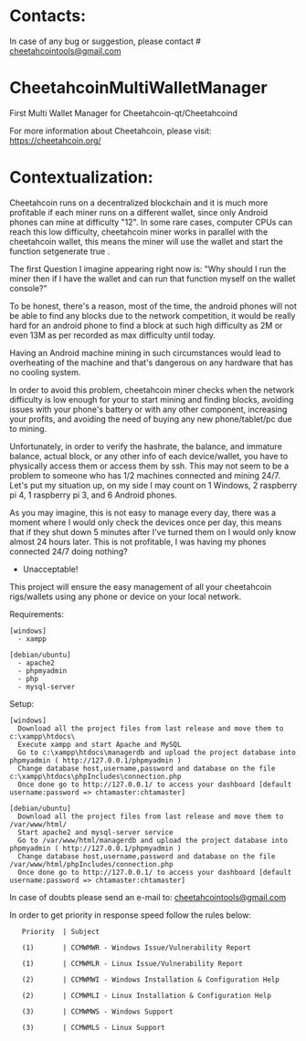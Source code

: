 # Contacts:
In case of any bug or suggestion, please contact # cheetahcointools@gmail.com

# CheetahcoinMultiWalletManager
First Multi Wallet Manager for Cheetahcoin-qt/Cheetahcoind

For more information about Cheetahcoin, please visit: https://cheetahcoin.org/

# Contextualization: 
Cheetahcoin runs on a decentralized blockchain and it is much more profitable if each miner runs on a different wallet, since only Android phones can mine at difficulty "12". 
In some rare cases, computer CPUs can reach this low difficulty, cheetahcoin miner works in parallel with the cheetahcoin wallet, this means the miner will use the wallet and start the function setgenerate true <threads>.

The first Question I imagine appearing right now is:
"Why should I run the miner then if I have the wallet and can run that function myself on the wallet console?"

To be honest, there's a reason, most of the time, the android phones will not be able to find any blocks due to the network competition, it would be really hard for an android phone to find a block at such high difficulty as 2M or even 13M as per recorded as max difficulty until today. 

Having an Android machine mining in such circumstances would lead to overheating of the machine and that's dangerous on any hardware that has no cooling system.

In order to avoid this problem, cheetahcoin miner checks when the network difficulty is low enough for your to start mining and finding blocks, avoiding issues with your phone's battery or with any other component, increasing your profits, and avoiding the need of buying any new phone/tablet/pc due to mining.

Unfortunately, in order to verify the hashrate, the balance, and immature balance, actual block, or any other info of each device/wallet, you have to physically access them or access them by ssh. This may not seem to be a problem to someone who has 1/2 machines connected and mining 24/7. 
Let's put my situation up, on my side I may count on 1 Windows, 2 raspberry pi 4, 1 raspberry pi 3, and 6 Android phones. 

As you may imagine, this is not easy to manage every day, there was a moment where I would only check the devices once per day, this means that if they shut down 5 minutes after I've turned them on I would only know almost 24 hours later. 
This is not profitable, I was having my phones connected 24/7 doing nothing? 
- Unacceptable!

This project will ensure the easy management of all your cheetahcoin rigs/wallets using any phone or device on your local network.

Requirements:
  
    [windows]
      - xampp
  
    [debian/ubuntu]
      - apache2
      - phpmyadmin
      - php
      - mysql-server
  
Setup:
  
    [windows]
      Download all the project files from last release and move them to c:\xampp\htdocs\
      Execute xampp and start Apache and MySQL
      Go to c:\xampp\htdocs\managerdb and upload the project database into phpmyadmin ( http://127.0.0.1/phpmyadmin )
      Change database host,username,password and database on the file c:\xampp\htdocs\phpIncludes\connection.php
      Once done go to http://127.0.0.1/ to access your dashboard [default username:password => chtamaster:chtamaster]

    [debian/ubuntu]
      Download all the project files from last release and move them to /var/www/html/
      Start apache2 and mysql-server service 
      Go to /var/www/html/managerdb and upload the project database into phpmyadmin ( http://127.0.0.1/phpmyadmin )
      Change database host,username,password and database on the file /var/www/html/phpIncludes/connection.php
      Once done go to http://127.0.0.1/ to access your dashboard [default username:password => chtamaster:chtamaster]
  
In case of doubts please send an e-mail to:  cheetahcointools@gmail.com
  
In order to get priority in response speed follow the rules below:
  
  
       Priority  | Subject
  
       (1)       | CCMWMWR - Windows Issue/Vulnerability Report
  
       (1)       | CCMWMLR - Linux Issue/Vulnerability Report
  
       (2)       | CCMWMWI - Windows Installation & Configuration Help
  
       (2)       | CCMWMLI - Linux Installation & Configuration Help
  
       (3)       | CCMWMWS - Windows Support
  
       (3)       | CCMWMLS - Linux Support
